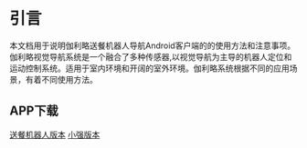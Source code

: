 # 引言

本文档用于说明伽利略送餐机器人导航Android客户端的的使用方法和注意事项。伽利略视觉导航系统是一个融合了多种传感器,以视觉导航为主导的机器人定位和运动控制系统。适用于室内环境和开阔的室外环境。伽利略系统根据不同的应用场景，有着不同使用方法。

## APP下载

[送餐机器人版本](https://bwbot.org/s/t8TsMJ)
[小强版本](https://bwbot.org/s/p85dsw)

